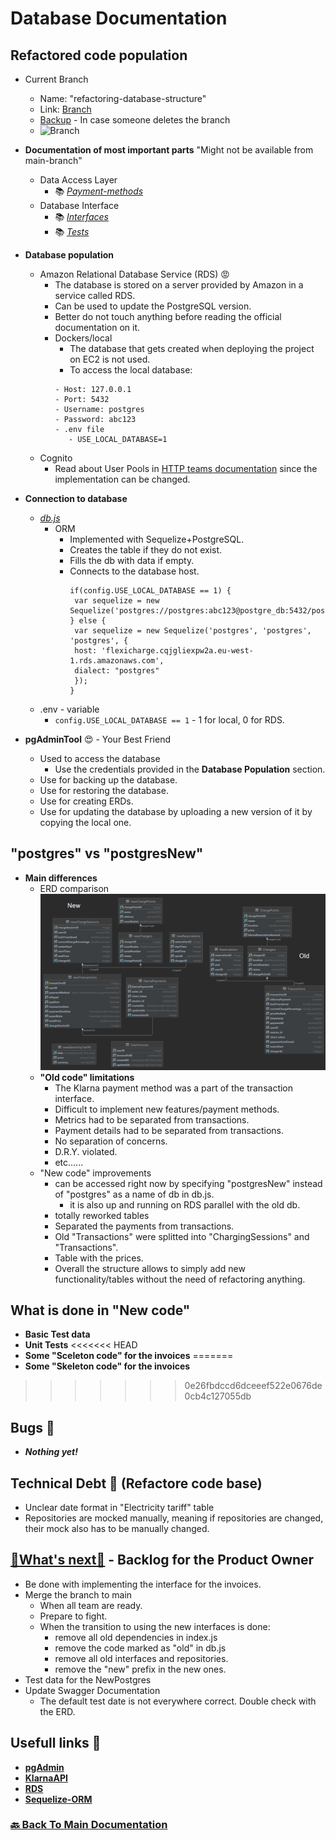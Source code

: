 # Database Documentation

## Refactored code population
- Current Branch
  - Name: "refactoring-database-structure"
  - Link: [Branch](https://github.com/knowitrickard/FlexiCharge-Backend/tree/refactoring-database-structure)
  - [Backup](https://drive.google.com/file/d/1sIOtSlLaWU1wGjl4CZKd0jZ8oWMaV-T3/view?usp=sharing) - In case someone deletes the branch
  - ![Branch](https://img.shields.io/github/last-commit/knowitrickard/FlexiCharge-Backend/refactoring-database-structure?style=for-the-badge) 


- **Documentation of most important parts** "Might not be available from main-branch"
    - Data Access Layer
      - 📚 [_Payment-methods_](../../src/data-access-layer/payment-methods/README.md)
    - Database Interface
      - 📚 [_Interfaces_](../../src/database-Interface/README.md)
      - 📚 [_Tests_](../../src/database-Interface/tests/README.md)


- **Database population**
    - Amazon Relational Database Service (RDS) :rage:
      - The database is stored on a server provided by Amazon in a service called RDS.
      - Can be used to update the PostgreSQL version.
      - Better do not touch anything before reading the official documentation on it.
      - Dockers/local
        - The database that gets created when deploying the project on EC2 is not used.
        - To access the local database:
         ```
        - Host: 127.0.0.1
        - Port: 5432
        - Username: postgres
        - Password: abc123
        - .env file
            - USE_LOCAL_DATABASE=1
          ```
    - Cognito
      - Read about User Pools in [HTTP teams documentation](../http/README.md) since the implementation can be changed.


- **Connection to database**
    - [_db.js_](../../src/data-access-layer/db.js)
      - ORM
        - Implemented with Sequelize+PostgreSQL.
        - Creates the table if they do not exist.
        - Fills the db with data if empty.
        - Connects to the database host.
           ```JS
           if(config.USE_LOCAL_DATABASE == 1) {
            var sequelize = new Sequelize('postgres://postgres:abc123@postgre_db:5432/postgredb')
           } else {
            var sequelize = new Sequelize('postgres', 'postgres', 'postgres', {
            host: 'flexicharge.cqjgliexpw2a.eu-west-1.rds.amazonaws.com',
            dialect: "postgres"
            });
           }
           ```
    - .env - variable
      - `config.USE_LOCAL_DATABASE == 1` - 1 for local, 0 for RDS.
        
    
- **pgAdminTool** :heart_eyes: - Your Best Friend
    - Used to access the database
      - Use the credentials provided in the **Database Population** section.
    - Use for backing up the database.
    - Use for restoring the database.
    - Use for creating ERDs.
    - Use for updating the database by uploading a new version of it by copying the local one.

## "postgres" vs "postgresNew"
- **Main differences**
    - ERD comparison
    ![_ERD-Comparison_](images/erd_comparison.png)
    - **"Old code" limitations**
      - The Klarna payment method was a part of the transaction interface.
      - Difficult to implement new features/payment methods.
      - Metrics had to be separated from transactions.
      - Payment details had to be separated from transactions.
      - No separation of concerns.
      - D.R.Y. violated.
      - etc......
    - "New code" improvements
      - can be accessed right now by specifying "postgresNew" instead of "postgres" as a name of db in db.js.
        - it is also up and running on RDS parallel with the old db.
      - totally reworked tables
      - Separated the payments from transactions.
      - Old "Transactions" were splitted into "ChargingSessions" and "Transactions".
      - Table with the prices.
      - Overall the structure allows to simply add new functionality/tables without the need of refactoring anything.

## What is done in "New code"
- **Basic Test data**
- **Unit Tests**
<<<<<<< HEAD
- **Some "Sceleton code" for the invoices**
=======
- **Some "Skeleton code" for the invoices**
>>>>>>> 0e26fbdccd6dceeef522e0676de0cb4c127055db

## Bugs 🐞
- **_Nothing yet!_**

## Technical Debt 🐞 (Refactore code base)
- Unclear date format in "Electricity tariff" table
- Repositories are mocked manually, meaning if repositories are changed, their mock also has to be manually changed.

## [🔨What's next🔨](https://www.youtube.com/watch?v=dQw4w9WgXcQ) - Backlog for the Product Owner
- Be done with implementing the interface for the invoices.
- Merge the branch to main
  - When all team are ready.
  - Prepare to fight.
  - When the transition to using the new interfaces is done:
    - remove all old dependencies in index.js
    - remove the code marked as "old" in db.js
    - remove all old interfaces and repositories.
    - remove the "new" prefix in the new ones.
- Test data for the NewPostgres
- Update Swagger Documentation
  - The default test date is not everywhere correct. Double check with the ERD.


## Usefull links 🔗
- [**pgAdmin**](https://www.pgadmin.org/docs/pgadmin4/latest/index.html)
- [**KlarnaAPI**](https://docs.klarna.com/klarna-payments/integrate-with-klarna-payments/)
- [**RDS**](https://docs.aws.amazon.com/AmazonRDS/latest/UserGuide/Welcome.html)
- [**Sequelize-ORM**](https://sequelize.org/docs/v6/getting-started/)


### [🔙 Back To Main Documentation](../../../README.md)
